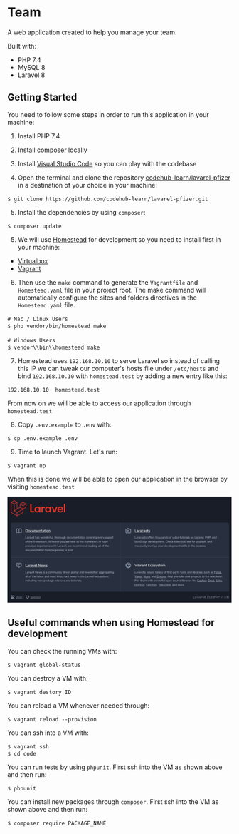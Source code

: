 # Team

A web application created to help you manage your team.

Built with:

- PHP 7.4
- MySQL 8
- Laravel 8

## Getting Started

You need to follow some steps in order to run this application in your machine:

1. Install PHP 7.4

2. Install [composer](https://getcomposer.org/) locally

3. Install [Visual Studio Code](https://code.visualstudio.com/) so you can play with the codebase

4. Open the terminal and clone the repository [codehub-learn/lavarel-pfizer](https://github.com/codehub-learn/lavarel-pfizer.git) in a destination of your choice in your machine:

```
$ git clone https://github.com/codehub-learn/lavarel-pfizer.git
```

5. Install the dependencies by using `composer`:

```
$ composer update
```

5. We will use [Homestead](https://laravel.com/docs/8.x/homestead) for development so you need to install first in your machine:

- [Virtualbox](https://www.virtualbox.org/wiki/Downloads)
- [Vagrant](https://www.vagrantup.com/)

6. Then use the `make` command to generate the `Vagrantfile` and `Homestead.yaml` file in your project root. The make command will automatically configure the sites and folders directives in the `Homestead.yaml` file.

```
# Mac / Linux Users
$ php vendor/bin/homestead make

# Windows Users
$ vendor\\bin\\homestead make
```

7. Homestead uses `192.168.10.10` to serve Laravel so instead of calling this IP we can tweak our computer's hosts file under `/etc/hosts` and bind `192.168.10.10` with `homestead.test` by adding a new entry like this:

```
192.168.10.10  homestead.test
```

From now on we will be able to access our application through `homestead.test`

8. Copy `.env.example` to `.env` with:

```
$ cp .env.example .env
```

9. Time to launch Vagrant. Let's run:

```
$ vagrant up
```

When this is done we will be able to open our application in the browser by visiting `homestead.test`

![Laravel Homepage](./laravel-homepage.png)

## Useful commands when using Homestead for development

You can check the running VMs with:

```
$ vagrant global-status
```

You can destroy a VM with:

```
$ vagrant destory ID
```

You can reload a VM whenever needed through:

```
$ vagrant reload --provision
```

You can ssh into a VM with:

```
$ vagrant ssh
$ cd code
```

You can run tests by using `phpunit`. First ssh into the VM as shown above and then run:

```
$ phpunit
```

You can install new packages through `composer`. First ssh into the VM as shown above and then run:

```
$ composer require PACKAGE_NAME
```
